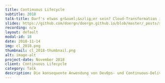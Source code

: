 ```yaml
---
title: Continuous Lifecycle 
subtitle: 2018
talk-title: Darf's etwas gr&ouml;&szlig;er sein? Cloud-Transformation im Gro&szlig;unternehmen
slides: https://github.com/doergn/doergn.github.io/blob/master/_posts/slides/SeedingAndGrowing_CL2018.pdf
recording: n/a
layout: default
modal-id: 18
date: 2018-11-14
img: cl_2018.png
thumbnail: cl_2018-thumbnail.png
alt: image-alt
project-date: November 2018
client: Continuous Lifecycle
category: Talk
description: Die konsequente Anwendung von DevOps- und Continuous-Delivery-Praktiken in Unternehmen erfordert einen Wandel in fast allen Unternehmensbereichen. Was f&uuml;r klein- und mittelst&auml;ndische Unternehmen eine Herausforderung darstellt, ist f&uuml;r internationale Gro&szlig;konzerne eine Mammutaufgabe. In ihrem Vortrag stellen Heiko und Dirk die Cloud-Transformation von SAP vor. Dabei setzen sie den Schwerpunkt auf die Transformation der SAP-Qualit&auml;tsprozesse&#58; weg von einer zentralen Governance-Rolle und hin zu einem unterst&uuml;tzenden Ansatz, der mit Coaching-Praktiken Entwicklungsteams fit f&uuml;r die Cloud macht.
---
```

